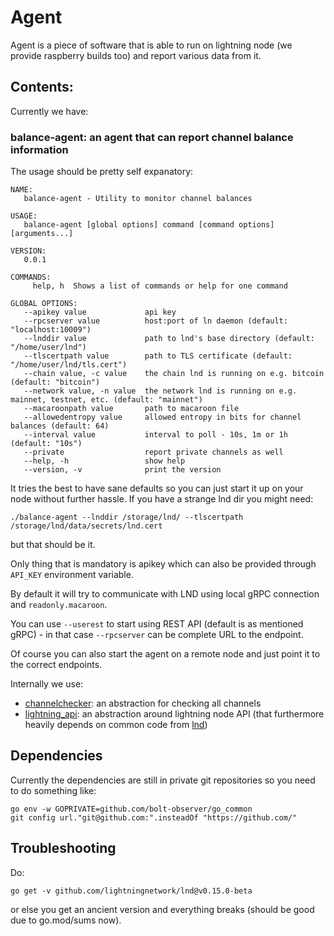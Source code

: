 # Agent

Agent is a piece of software that is able to run on lightning node (we provide raspberry builds too) and report various data from it.

## Contents:

Currently we have:

### balance-agent: an agent that can report channel balance information

The usage should be pretty self expanatory:

```
NAME:
   balance-agent - Utility to monitor channel balances

USAGE:
   balance-agent [global options] command [command options] [arguments...]

VERSION:
   0.0.1

COMMANDS:
     help, h  Shows a list of commands or help for one command

GLOBAL OPTIONS:
   --apikey value             api key
   --rpcserver value          host:port of ln daemon (default: "localhost:10009")
   --lnddir value             path to lnd's base directory (default: "/home/user/lnd")
   --tlscertpath value        path to TLS certificate (default: "/home/user/lnd/tls.cert")
   --chain value, -c value    the chain lnd is running on e.g. bitcoin (default: "bitcoin")
   --network value, -n value  the network lnd is running on e.g. mainnet, testnet, etc. (default: "mainnet")
   --macaroonpath value       path to macaroon file
   --allowedentropy value     allowed entropy in bits for channel balances (default: 64)
   --interval value           interval to poll - 10s, 1m or 1h (default: "10s")
   --private                  report private channels as well
   --help, -h                 show help
   --version, -v              print the version
```

It tries the best to have sane defaults so you can just start it up on your node without further hassle.
If you have a strange lnd dir you might need:
```
./balance-agent --lnddir /storage/lnd/ --tlscertpath /storage/lnd/data/secrets/lnd.cert
```
but that should be it.

Only thing that is mandatory is apikey which can also be provided through `API_KEY` environment variable.

By default it will try to communicate with LND using local gRPC connection and `readonly.macaroon`.

You can use `--userest` to start using REST API (default is as mentioned gRPC) - in that case `--rpcserver` can be complete URL to the endpoint.

Of course you can also start the agent on a remote node and just point it to the correct endpoints.

Internally we use:
* [channelchecker](./channelchecker): an abstraction for checking all channels
* [lightning_api](./lightning_api): an abstraction around lightning node API (that furthermore heavily depends on common code from [lnd](https://github.com/lightningnetwork/lnd))

## Dependencies

Currently the dependencies are still in private git repositories so you need to do something like:

```
go env -w GOPRIVATE=github.com/bolt-observer/go_common
git config url."git@github.com:".insteadOf "https://github.com/"
```

## Troubleshooting

Do:
```
go get -v github.com/lightningnetwork/lnd@v0.15.0-beta
```
or else you get an ancient version and everything breaks (should be good due to go.mod/sums now).
